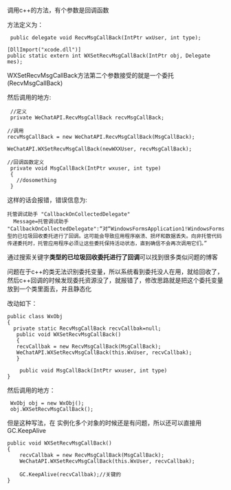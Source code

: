 调用c++的方法，有个参数是回调函数

方法定义为：

```
 public delegate void RecvMsgCallBack(IntPtr wxUser, int type);

[DllImport("xcode.dll")]
public static extern int WXSetRecvMsgCallBack(IntPtr obj, Delegate mes);
```

WXSetRecvMsgCallBack方法第二个参数接受的就是一个委托(RecvMsgCallBack)

然后调用的地方:

```
 //定义
 private WeChatAPI.RecvMsgCallBack recvMsgCallBack;
 
//调用 
recvMsgCallBack = new WeChatAPI.RecvMsgCallBack(MsgCallBack);

WeChatAPI.WXSetRecvMsgCallBack(newWXXUser, recvMsgCallBack);

//回调函数定义
 private void MsgCallBack(IntPtr wxuser, int type)
 {
   //dosomething
 }
```



这样的话会报错，错误信息为:

```
托管调试助手 "CallbackOnCollectedDelegate"
  Message=托管调试助手 "CallbackOnCollectedDelegate":“对“WindowsFormsApplication1!WindowsFormsApplication1.WeChatAPI+RecvMsgCallBack::Invoke”类型的已垃圾回收委托进行了回调。这可能会导致应用程序崩溃、损坏和数据丢失。向非托管代码传递委托时，托管应用程序必须让这些委托保持活动状态，直到确信不会再次调用它们。”

```

通过搜索关键字**类型的已垃圾回收委托进行了回调**可以找到很多类似问题的博客



问题在于c++的类无法识别委托变量，所以系统看到委托没人在用，就给回收了，然后c++回调的时候发现委托资源没了，就报错了，修改思路就是把这个委托变量放到一个类里面去，并且静态化

改动如下：

```
public class WxObj
{
  private static RecvMsgCallBack recvCallbak=null;
   public void WXSetRecvMsgCallBack()
   {
   recvCallbak = new RecvMsgCallBack(MsgCallBack);
   WeChatAPI.WXSetRecvMsgCallBack(this.WxUser, recvCallbak);
   }

	public void MsgCallBack(IntPtr wxuser, int type)
}
```



然后调用的地方：

```
 WxObj obj = new WxObj();
 obj.WXSetRecvMsgCallBack();
```



但是这种写法，在 实例化多个对象的时候还是有问题，所以还可以直接用 GC.KeepAlive

```
public void WXSetRecvMsgCallBack()
{
	recvCallbak = new RecvMsgCallBack(MsgCallBack);
	WeChatAPI.WXSetRecvMsgCallBack(this.WxUser, recvCallbak);

	GC.KeepAlive(recvCallbak);//关键的
}
```